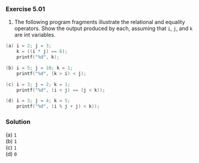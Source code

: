 ### Exercise 5.01

1. The following program fragments illustrate the relational and equality operators. Show the output produced by each, assuming that `i`, `j`, and `k` are int variables.

```c
(a) i = 2; j = 3;
    k = ((i * j) == 6);
    printf("%d", k);

(b) i = 5; j = 10; k = 1;
    printf("%d", (k > i) < j);

(c) i = 3; j = 2; k = 1;
    printf("%d", (i < j) == (j < k));

(d) i = 3; j = 4; k = 5;
    printf("%d", (i % j + j) < k));
```

### Solution

(a) `1`  
(b) `1`  
(c) `1`  
(d) `0`  